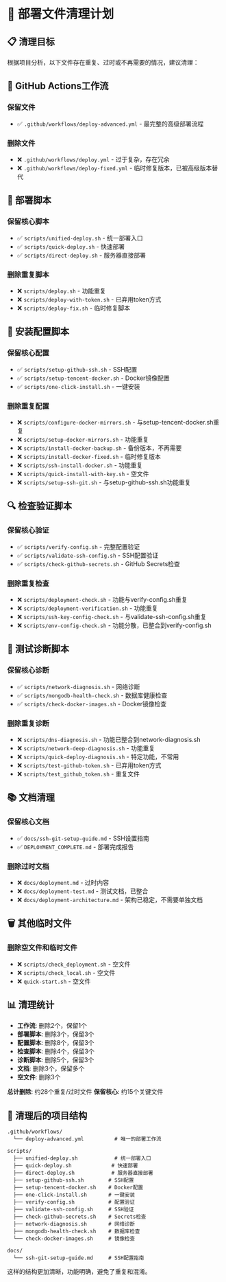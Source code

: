 # 🧹 部署文件清理计划

## 📋 清理目标

根据项目分析，以下文件存在重复、过时或不再需要的情况，建议清理：

## 🔄 GitHub Actions工作流

### 保留文件
- ✅ `.github/workflows/deploy-advanced.yml` - 最完整的高级部署流程

### 删除文件
- ❌ `.github/workflows/deploy.yml` - 过于复杂，存在冗余
- ❌ `.github/workflows/deploy-fixed.yml` - 临时修复版本，已被高级版本替代

## 📜 部署脚本

### 保留核心脚本
- ✅ `scripts/unified-deploy.sh` - 统一部署入口
- ✅ `scripts/quick-deploy.sh` - 快速部署
- ✅ `scripts/direct-deploy.sh` - 服务器直接部署

### 删除重复脚本
- ❌ `scripts/deploy.sh` - 功能重复
- ❌ `scripts/deploy-with-token.sh` - 已弃用token方式
- ❌ `scripts/deploy-fix.sh` - 临时修复脚本

## 🔧 安装配置脚本

### 保留核心配置
- ✅ `scripts/setup-github-ssh.sh` - SSH配置
- ✅ `scripts/setup-tencent-docker.sh` - Docker镜像配置
- ✅ `scripts/one-click-install.sh` - 一键安装

### 删除重复配置
- ❌ `scripts/configure-docker-mirrors.sh` - 与setup-tencent-docker.sh重复
- ❌ `scripts/setup-docker-mirrors.sh` - 功能重复
- ❌ `scripts/install-docker-backup.sh` - 备份版本，不再需要
- ❌ `scripts/install-docker-fixed.sh` - 临时修复版本
- ❌ `scripts/ssh-install-docker.sh` - 功能重复
- ❌ `scripts/quick-install-with-key.sh` - 空文件
- ❌ `scripts/setup-ssh-git.sh` - 与setup-github-ssh.sh功能重复

## 🔍 检查验证脚本

### 保留核心验证
- ✅ `scripts/verify-config.sh` - 完整配置验证
- ✅ `scripts/validate-ssh-config.sh` - SSH配置验证
- ✅ `scripts/check-github-secrets.sh` - GitHub Secrets检查

### 删除重复检查
- ❌ `scripts/deployment-check.sh` - 功能与verify-config.sh重复
- ❌ `scripts/deployment-verification.sh` - 功能重复
- ❌ `scripts/ssh-key-config-check.sh` - 与validate-ssh-config.sh重复
- ❌ `scripts/env-config-check.sh` - 功能分散，已整合到verify-config.sh

## 🧪 测试诊断脚本

### 保留核心诊断
- ✅ `scripts/network-diagnosis.sh` - 网络诊断
- ✅ `scripts/mongodb-health-check.sh` - 数据库健康检查
- ✅ `scripts/check-docker-images.sh` - Docker镜像检查

### 删除重复诊断
- ❌ `scripts/dns-diagnosis.sh` - 功能已整合到network-diagnosis.sh
- ❌ `scripts/network-deep-diagnosis.sh` - 功能重复
- ❌ `scripts/quick-deploy-diagnosis.sh` - 特定功能，不常用
- ❌ `scripts/test-github-token.sh` - 已弃用token方式
- ❌ `scripts/test_github_token.sh` - 重复文件

## 📚 文档清理

### 保留核心文档
- ✅ `docs/ssh-git-setup-guide.md` - SSH设置指南
- ✅ `DEPLOYMENT_COMPLETE.md` - 部署完成报告

### 删除过时文档
- ❌ `docs/deployment.md` - 过时内容
- ❌ `docs/deployment-test.md` - 测试文档，已整合
- ❌ `docs/deployment-architecture.md` - 架构已稳定，不需要单独文档

## 🗑️ 其他临时文件

### 删除空文件和临时文件
- ❌ `scripts/check_deployment.sh` - 空文件
- ❌ `scripts/check_local.sh` - 空文件
- ❌ `quick-start.sh` - 空文件

## 📊 清理统计

- **工作流**: 删除2个，保留1个
- **部署脚本**: 删除3个，保留3个
- **配置脚本**: 删除8个，保留3个
- **检查脚本**: 删除4个，保留3个
- **诊断脚本**: 删除5个，保留3个
- **文档**: 删除3个，保留多个
- **空文件**: 删除3个

**总计删除**: 约28个重复/过时文件
**保留核心**: 约15个关键文件

## 🎯 清理后的项目结构

```
.github/workflows/
  └── deploy-advanced.yml          # 唯一的部署工作流

scripts/
  ├── unified-deploy.sh            # 统一部署入口
  ├── quick-deploy.sh             # 快速部署
  ├── direct-deploy.sh            # 服务器直接部署
  ├── setup-github-ssh.sh        # SSH配置
  ├── setup-tencent-docker.sh    # Docker配置
  ├── one-click-install.sh       # 一键安装
  ├── verify-config.sh           # 配置验证
  ├── validate-ssh-config.sh     # SSH验证
  ├── check-github-secrets.sh    # Secrets检查
  ├── network-diagnosis.sh       # 网络诊断
  ├── mongodb-health-check.sh    # 数据库检查
  └── check-docker-images.sh     # 镜像检查

docs/
  └── ssh-git-setup-guide.md     # SSH配置指南
```

这样的结构更加清晰，功能明确，避免了重复和混淆。
